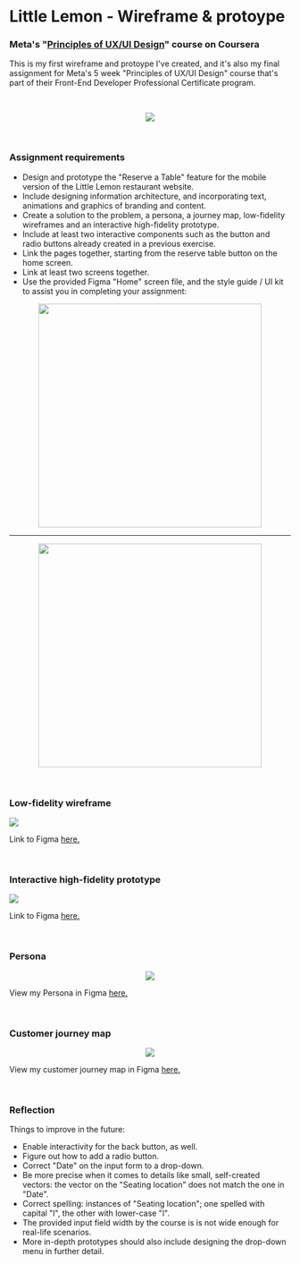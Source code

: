 # Little Lemon - Wireframe & protoype

### Meta's "[Principles of UX/UI Design](https://www.coursera.org/learn/principles-of-ux-ui-design?specialization=meta-front-end-developer#modules)" course on Coursera

This is my first wireframe and protoype I've created, and it's also my final assignment for Meta's 5 week "Principles of UX/UI Design" course that's part of their Front-End Developer Professional Certificate program.

<br/> 

<p align="center">
  <img src="https://media.giphy.com/media/v1.Y2lkPTc5MGI3NjExd3MwanRqdDIwczRheWV2d2xqN3B2Nnh2b2ExcnZlYm5jNzQ1bWlrZSZlcD12MV9pbnRlcm5hbF9naWZfYnlfaWQmY3Q9Zw/m8YzwmzUMq1Hy72qgL/giphy.gif" />
</p>

<br/> 


### Assignment requirements
* Design and prototype the "Reserve a Table" feature for the mobile version of the Little Lemon restaurant website. 
* Include designing information architecture, and incorporating text, animations and graphics of branding and content.
* Create a solution to the problem, a persona, a journey map, low-fidelity wireframes and an interactive high-fidelity prototype. 
* Include at least two interactive components such as the button and radio buttons already created in a previous exercise. 
* Link the pages together, starting from the reserve table button on the home screen.
* Link at least two screens together.
* Use the provided Figma "Home" screen file, and the style guide / UI kit to assist you in completing your assignment:


<p align="center">
	<img src=https://raw.githubusercontent.com/boglarkasebestyen/meta_uiux/main/ll_uiKit.jpg height="400"/>
</p>

<hr/>

<p align="center">
	<img src=https://raw.githubusercontent.com/boglarkasebestyen/meta_uiux/main/ll_homePage.jpg height="400"/>
</p>

<br/>

### Low-fidelity wireframe

![](https://raw.githubusercontent.com/boglarkasebestyen/meta_uiux/main/ll_wireframe.jpg)

Link to Figma [here.](https://www.figma.com/file/YtLzA3J5qd8kszhpHHU29j/Boglarka-Sebestyen---Preview-prototypes---revised?type=design&node-id=107%3A211&mode=dev&t=CAL1bbEMmlJ0TpOw-1)

<br/>


### Interactive high-fidelity prototype

![](https://raw.githubusercontent.com/boglarkasebestyen/meta_uiux/main/ll_prototype.jpg)

Link to Figma [here.](https://www.figma.com/file/YtLzA3J5qd8kszhpHHU29j/Boglarka-Sebestyen---Preview-prototypes---revised?type=design&mode=dev&t=CAL1bbEMmlJ0TpOw-1)

<br/>


### Persona

<p align="center">
	<img src=https://raw.githubusercontent.com/boglarkasebestyen/meta_uiux/main/ll_myPersona.png />
</p>

View my Persona in Figma [here.](https://www.figma.com/file/JtDxFRSdDGXtcYcl9PDNeL/Boglarka-Sebestyen---My-persona?type=whiteboard&node-id=0%3A1&t=dkTHiTLvsgD1dQqr-1)

<br/>


### Customer journey map

<p align="center">
	<img src=https://raw.githubusercontent.com/boglarkasebestyen/meta_uiux/main/ll_myCustomerJourneyMap.png />
</p>

View my customer journey map in Figma [here.](https://www.figma.com/file/sWD3Yj5WtIhAN4uHLqomTa/Boglarka-Sebestyen---My-customer-journey-map?type=whiteboard&node-id=0%3A1&t=913oMxmUlTdY98jb-1)

<br/>



### Reflection
Things to improve in the future:

* Enable interactivity for the back button, as well.
* Figure out how to add a radio button.
* Correct "Date" on the input form to a drop-down. 
* Be more precise when it comes to details like small, self-created vectors: the vector on the "Seating location" does not match the one in "Date".
* Correct spelling: instances of "Seating location"; one spelled with capital "l", the other with lower-case "l".
* The provided input field width by the course is is not wide enough for real-life scenarios.
* More in-depth prototypes should also include designing the drop-down menu in further detail.

<br/>
<br/>


